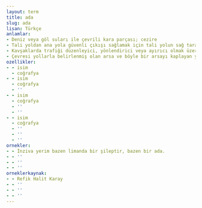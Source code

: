 ```yaml
---
layout: term
title: ada
slug: ada
lisan: Türkçe
anlamlar:
- Deniz veya göl suları ile çevrili kara parçası; cezire
- Tali yoldan ana yola güvenli çıkışı sağlamak için tali yolun sağ tarafına yapılan, çizgilerle ayrılmış bölüm
- Kavşaklarda trafiği düzenleyici, yönlendirici veya ayırıcı olmak üzere bordürle sınırlandırılmış veya yer çizgileriyle belirlenmiş alan
- Çevresi yollarla belirlenmiş olan arsa ve böyle bir arsayı kaplayan yapılar topluluğu
ozellikler:
- - isim
  - coğrafya
- - isim
  - coğrafya
  - ''
- - isim
  - coğrafya
  - ''
  - ''
- - isim
  - coğrafya
  - ''
  - ''
  - ''
ornekler:
- - İnziva yerim bazen limanda bir şileptir, bazen bir ada.
- - ''
- - ''
- - ''
orneklerkaynak:
- - Refik Halit Karay
- - ''
- - ''
- - ''
---
```

